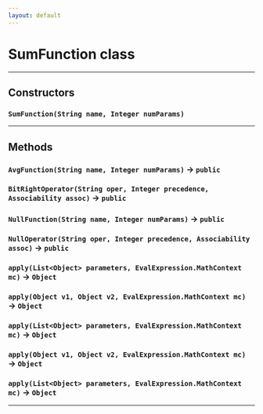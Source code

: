 ```yaml
---
layout: default
---
```

# SumFunction class
---
## Constructors
### `SumFunction(String name, Integer numParams)`
---
## Methods
### `AvgFunction(String name, Integer numParams)` → `public`
### `BitRightOperator(String oper, Integer precedence, Associability assoc)` → `public`
### `NullFunction(String name, Integer numParams)` → `public`
### `NullOperator(String oper, Integer precedence, Associability assoc)` → `public`
### `apply(List<Object> parameters, EvalExpression.MathContext mc)` → `Object`
### `apply(Object v1, Object v2, EvalExpression.MathContext mc)` → `Object`
### `apply(List<Object> parameters, EvalExpression.MathContext mc)` → `Object`
### `apply(Object v1, Object v2, EvalExpression.MathContext mc)` → `Object`
### `apply(List<Object> parameters, EvalExpression.MathContext mc)` → `Object`
---
